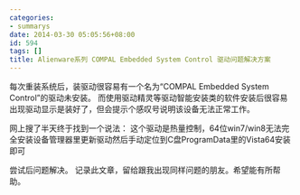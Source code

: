 ```yaml
---
categories:
- summarys
date: 2014-03-30 05:05:56+08:00
id: 594
tags: []
title: Alienware系列 COMPAL Embedded System Control 驱动问题解决方案
---
```


每次重装系统后，装驱动很容易有一个名为“COMPAL Embedded System Control”的驱动未安装。
而使用驱动精灵等驱动智能安装类的软件安装后很容易出现驱动显示是装好了，但会提示个感叹号说明该设备无法正常工作。

网上搜了半天终于找到一个说法：
这个驱动是热量控制，64位win7/win8无法完全安装设备管理器里更新驱动然后手动定位到C盘ProgramData里的Vista64安装即可

尝试后问题解决。
记录此文章，留给跟我出现同样问题的朋友。希望能有所帮助。